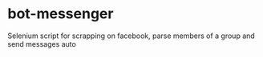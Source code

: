# bot-messenger
Selenium script for scrapping on facebook, parse members of a group and send messages auto

